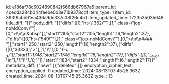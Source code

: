 id: e186af78c6024890842f566db67967a5
parent_id: 4cedda284b044feebe0b3e71b9378cdf
item_type: 1
item_id: 393f9abb91ea436a9dc337c08f26c451
item_updated_time: 1723535035648
title_diff: "[]"
body_diff: "[{\"diffs\":[[0,\"ht=\\\"362\\\"\"],[1,\" class=\\\"jop-noMdConv\\\"\"],[0,\">\\\n\\\n&nbsp\"]],\"start1\":105,\"start2\":105,\"length1\":16,\"length2\":37},{\"diffs\":[[0,\"ht=\\\"549\\\"\"],[1,\" class=\\\"jop-noMdConv\\\"\"],[0,\">\\\n\\\n#### \"]],\"start1\":250,\"start2\":250,\"length1\":16,\"length2\":37},{\"diffs\":[[0,\"33333;\\\">\"],[1,\"\\\\\"],[0,\"*۲-با تو\"]],\"start1\":1748,\"start2\":1748,\"length1\":16,\"length2\":17},{\"diffs\":[[0,\"رسید.  \\\n\"],[1,\"\\\\\"],[0,\"*</span>\"]],\"start1\":1834,\"start2\":1834,\"length1\":16,\"length2\":17}]"
metadata_diff: {"new":{},"deleted":[]}
encryption_cipher_text: 
encryption_applied: 0
updated_time: 2024-08-13T07:45:25.363Z
created_time: 2024-08-13T07:45:25.363Z
type_: 13